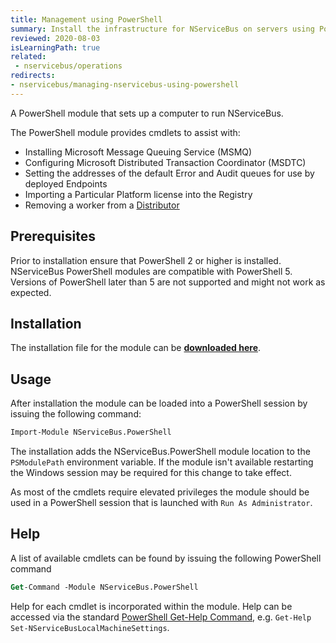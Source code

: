 ```yaml
---
title: Management using PowerShell
summary: Install the infrastructure for NServiceBus on servers using PowerShell.
reviewed: 2020-08-03
isLearningPath: true
related:
 - nservicebus/operations
redirects:
- nservicebus/managing-nservicebus-using-powershell
---
```


A PowerShell module that sets up a computer to run NServiceBus.

The PowerShell module provides cmdlets to assist with:

 * Installing Microsoft Message Queuing Service (MSMQ)
 * Configuring Microsoft Distributed Transaction Coordinator (MSDTC)
 * Setting the addresses of the default Error and Audit queues for use by deployed Endpoints
 * Importing a Particular Platform license into the Registry
 * Removing a worker from a [Distributor](/transports/msmq/distributor/)


## Prerequisites

Prior to installation ensure that PowerShell 2 or higher is installed. NServiceBus PowerShell modules are compatible with PowerShell 5. Versions of PowerShell later than 5 are not supported and might not work as expected.


## Installation

The installation file for the module can be **[downloaded here](https://github.com/particular/NServiceBus.PowerShell/releases/latest)**.


## Usage

After installation the module can be loaded into a PowerShell session by issuing the following command:

```ps
Import-Module NServiceBus.PowerShell
```

The installation adds the NServiceBus.PowerShell module location to the `PSModulePath` environment variable. If the module isn't available restarting the Windows session may be required for this change to take effect.

As most of the cmdlets require elevated privileges the module should be used in a PowerShell session that is launched with `Run As Administrator`.


## Help

A list of available cmdlets can be found by issuing the following PowerShell command

```ps
Get-Command -Module NServiceBus.PowerShell
```

Help for each cmdlet is incorporated within the module. Help can be accessed via the standard [PowerShell Get-Help Command](https://technet.microsoft.com/en-us/library/ee176848.aspx), e.g. `Get-Help Set-NServiceBusLocalMachineSettings`.
